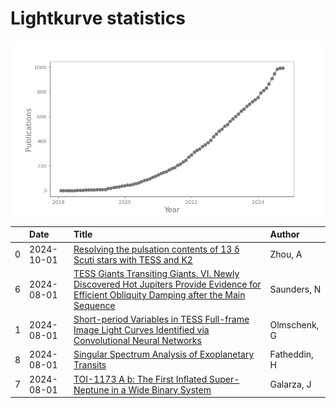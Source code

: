 
<h1>Lightkurve statistics</h1>

![publications](out/lightkurve-publications.png)  

|    | Date       | Title                                                                                                                                                                                                       | Author       |
|---:|:-----------|:------------------------------------------------------------------------------------------------------------------------------------------------------------------------------------------------------------|:-------------|
|  0 | 2024-10-01 | [Resolving the pulsation contents of 13 δ Scuti stars with TESS and K2](https://ui.adsabs.harvard.edu/abs/2024NewA..11102235Z/abstract)                                                                     | Zhou, A      |
|  6 | 2024-08-01 | [TESS Giants Transiting Giants. VI. Newly Discovered Hot Jupiters Provide Evidence for Efficient Obliquity Damping after the Main Sequence](https://ui.adsabs.harvard.edu/abs/2024AJ....168...81S/abstract) | Saunders, N  |
|  1 | 2024-08-01 | [Short-period Variables in TESS Full-frame Image Light Curves Identified via Convolutional Neural Networks](https://ui.adsabs.harvard.edu/abs/2024AJ....168...83O/abstract)                                 | Olmschenk, G |
|  8 | 2024-08-01 | [Singular Spectrum Analysis of Exoplanetary Transits](https://ui.adsabs.harvard.edu/abs/2024AJ....168...71F/abstract)                                                                                       | Fatheddin, H |
|  7 | 2024-08-01 | [TOI-1173 A b: The First Inflated Super-Neptune in a Wide Binary System](https://ui.adsabs.harvard.edu/abs/2024AJ....168...91G/abstract)                                                                    | Galarza, J   |
    
